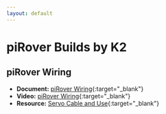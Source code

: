 ```yaml
---
layout: default
---
```


# piRover Builds by K2

## piRover Wiring

- **Document:** [piRover Wiring](piRoverWiring.pdf){:target="_blank"}
- **Video:** [piRover Wiring](https://youtu.be/tT2effIuSLE){:target="_blank"}
- **Resource:** [Servo Cable and Use](servos.jpg){:target="_blank"}
